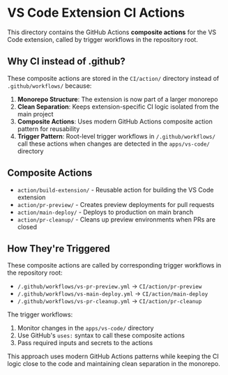 # VS Code Extension CI Actions

This directory contains the GitHub Actions **composite actions** for the VS Code extension, called by trigger workflows in the repository root.

## Why CI instead of .github?

These composite actions are stored in the `CI/action/` directory instead of `.github/workflows/` because:

1. **Monorepo Structure**: The extension is now part of a larger monorepo
2. **Clean Separation**: Keeps extension-specific CI logic isolated from the main project
3. **Composite Actions**: Uses modern GitHub Actions composite action pattern for reusability
4. **Trigger Pattern**: Root-level trigger workflows in `/.github/workflows/` call these actions when changes are detected in the `apps/vs-code/` directory

## Composite Actions

- `action/build-extension/` - Reusable action for building the VS Code extension
- `action/pr-preview/` - Creates preview deployments for pull requests
- `action/main-deploy/` - Deploys to production on main branch
- `action/pr-cleanup/` - Cleans up preview environments when PRs are closed

## How They're Triggered

These composite actions are called by corresponding trigger workflows in the repository root:
- `/.github/workflows/vs-pr-preview.yml` → `CI/action/pr-preview`
- `/.github/workflows/vs-main-deploy.yml` → `CI/action/main-deploy`
- `/.github/workflows/vs-pr-cleanup.yml` → `CI/action/pr-cleanup`

The trigger workflows:
1. Monitor changes in the `apps/vs-code/` directory
2. Use GitHub's `uses:` syntax to call these composite actions
3. Pass required inputs and secrets to the actions

This approach uses modern GitHub Actions patterns while keeping the CI logic close to the code and maintaining clean separation in the monorepo.